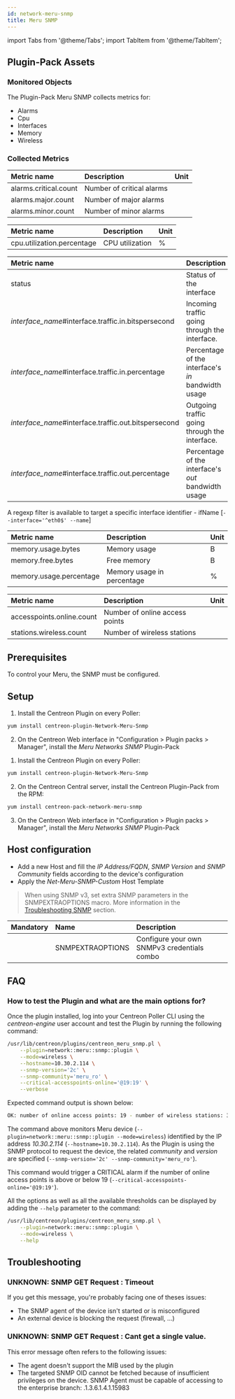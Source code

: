 ```yaml
---
id: network-meru-snmp
title: Meru SNMP
---
```

import Tabs from '@theme/Tabs';
import TabItem from '@theme/TabItem';


## Plugin-Pack Assets

### Monitored Objects

The Plugin-Pack Meru SNMP collects metrics for:
* Alarms
* Cpu
* Interfaces
* Memory
* Wireless

### Collected Metrics

<Tabs groupId="sync">
<TabItem value="Alarms" label="Alarms">

| Metric name           | Description               | Unit |
| :-------------------- | :------------------------ | :--- |
| alarms.critical.count | Number of critical alarms |      |
| alarms.major.count    | Number of major alarms    |      |
| alarms.minor.count    | Number of minor alarms    |      |

</TabItem>
<TabItem value="Cpu" label="Cpu">

| Metric name                              | Description              | Unit |
| :--------------------------------------- | :----------------------- | :--- |
| cpu.utilization.percentage               | CPU utilization          | %    |

</TabItem>
<TabItem value="Interfaces" label="Interfaces">

| Metric name                                            | Description                                         | Unit |
| :----------------------------------------------------- | :-------------------------------------------------- | :--- |
| status                                                 | Status of the interface                             |      |
| *interface\_name*\#interface.traffic.in.bitspersecond  | Incoming traffic going through the interface.       | b/s  |
| *interface\_name*\#interface.traffic.in.percentage     | Percentage of the interface's *in* bandwidth usage  | %    |
| *interface\_name*\#interface.traffic.out.bitspersecond | Outgoing traffic going through the interface.       | b/s  |
| *interface\_name*\#interface.traffic.out.percentage    | Percentage of the interface's *out* bandwidth usage | %    |

A regexp filter is available to target a specific interface identifier - ifName [```--interface='^eth0$' --name```]

</TabItem>
<TabItem value="Memory" label="Memory">

| Metric name             | Description                               | Unit  |
| :---------------------  | :---------------------------------------- | :---- |
| memory.usage.bytes      | Memory usage                              | B     |
| memory.free.bytes       | Free memory                               | B     |
| memory.usage.percentage | Memory usage in percentage                | %     |

</TabItem>
<TabItem value="Wireless" label="Wireless">

| Metric name                 | Description                          | Unit  |
| :-------------------------- | :----------------------------------- | :---- |
| accesspoints.online.count   | Number of online access points       |       |
| stations.wireless.count     | Number of wireless stations          |       |

</TabItem>
</Tabs>

## Prerequisites

To control your Meru, the SNMP must be configured.

## Setup

<Tabs groupId="sync">
<TabItem value="Online License" label="Online License">

1. Install the Centreon Plugin on every Poller:

```bash
yum install centreon-plugin-Network-Meru-Snmp
```

2. On the Centreon Web interface in "Configuration > Plugin packs > Manager", install the *Meru Networks SNMP* Plugin-Pack

</TabItem>
<TabItem value="Offline License" label="Offline License">

1. Install the Centreon Plugin on every Poller:

```bash
yum install centreon-plugin-Network-Meru-Snmp
```

2. On the Centreon Central server, install the Centreon Plugin-Pack from the RPM:

```bash
yum install centreon-pack-network-meru-snmp
```

3. On the Centreon Web interface in "Configuration > Plugin packs > Manager", install the *Meru Networks SNMP* Plugin-Pack

</TabItem>
</Tabs>

## Host configuration

* Add a new Host and fill the *IP Address/FQDN*, *SNMP Version* and *SNMP Community* fields according to the device's configuration
* Apply the *Net-Meru-SNMP-Custom* Host Template

> When using SNMP v3, set extra SNMP parameters in the SNMPEXTRAOPTIONS macro. 
> More information in the [Troubleshooting SNMP](../getting-started/how-to-guides/troubleshooting-plugins.md#SNMPv3-options-mapping) section.

| Mandatory | Name             | Description                                    |
| :-------- | :--------------- | :--------------------------------------------- |
|           | SNMPEXTRAOPTIONS | Configure your own SNMPv3 credentials combo    |

## FAQ

### How to test the Plugin and what are the main options for?

Once the plugin installed, log into your Centreon Poller CLI using the *centreon-engine* user account
and test the Plugin by running the following command:

```bash
/usr/lib/centreon/plugins/centreon_meru_snmp.pl \
    --plugin=network::meru::snmp::plugin \
    --mode=wireless \
    --hostname=10.30.2.114 \
    --snmp-version='2c' \
    --snmp-community='meru_ro' \
    --critical-accesspoints-online='@19:19' \
    --verbose
```

Expected command output is shown below:

```bash
OK: number of online access points: 19 - number of wireless stations: 3 | 'accesspoints.online.count'=19;;@19:19;0; 'stations.wireless.count'=3;;;0;
```

The command above monitors Meru device (```--plugin=network::meru::snmp::plugin --mode=wireless```) identified
by the IP address *10.30.2.114* (```--hostname=10.30.2.114```). As the Plugin is using the SNMP protocol to request the device, the related
*community* and *version* are specified (```--snmp-version='2c' --snmp-community='meru_ro'```).

This command would trigger a CRITICAL alarm if the number of online access points is above or below 19 
(```--critical-accesspoints-online='@19:19'```).

All the options as well as all the available thresholds can be displayed by adding the  ```--help```
parameter to the command:

```bash
/usr/lib/centreon/plugins/centreon_meru_snmp.pl \
    --plugin=network::meru::snmp::plugin \
    --mode=wireless \
    --help
```

## Troubleshooting

### UNKNOWN: SNMP GET Request : Timeout

If you get this message, you're probably facing one of theses issues:
* The SNMP agent of the device isn't started or is misconfigured
* An external device is blocking the request (firewall, ...)

### UNKNOWN: SNMP GET Request : Cant get a single value.

This error message often refers to the following issues: 
  - The agent doesn't support the MIB used by the plugin
  - The targeted SNMP OID cannot be fetched because of insufficient privileges on the device. 
    SNMP Agent must be capable of accessing to the enterprise branch: .1.3.6.1.4.1.15983
